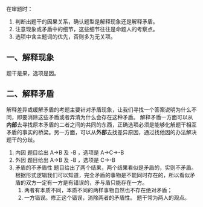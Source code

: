 在审题时：
1. 判断出题干的因果关系，确认题型是解释现象还是解释矛盾。
2. 注意现象或矛盾中的细节，这些细节往往是命题人的考察点。
3. 选项中含主题词的优先，否则多为无关项。
## 一、解释现象
题干是果，选项是因。
## 二、解释矛盾
解释差异或缓解矛盾的考题主要针对矛盾现象，让我们寻找一个答案说明为什么不同，即要消除这些矛盾或者弄清为什么会存在这种矛盾。
解释矛盾一方面可以从**内部**去寻找原本矛盾的二者之间的共同的东西，正确选项必须是能够化解题干相互矛盾的事实的桥梁。另一方面，可以从**外部**去找差异原因，通过找他因的办法解决题干的分歧。
1. 内因
    题目给出 A→B 及 -B ，选项是 A→C→-B
2. 外因
    题目给出 A→B 及 -B ，选项是 C→-B
3. 矛盾的不矛盾性
    题目给出了两个结果，两个结果看似是矛盾的，实则不矛盾。
    根据形式逻辑我们可以知道，完全矛盾的事物是不能同时存在的，所以看似矛盾的双方一定有一方是有错误的，矛与盾只能存在一方。
    1. 两者有本质不同，本质不同的两样事物自然也不存在绝对矛盾；
    2. 一方错误。修正这个错误，消除两者的矛盾性。
    题干常为两人的观点。